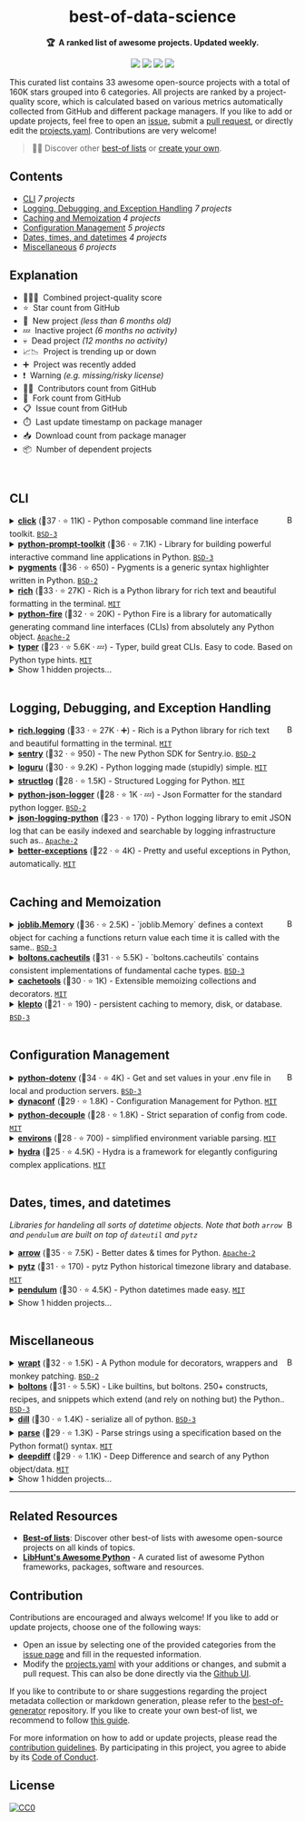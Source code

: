 <!-- markdownlint-disable -->
<h1 align="center">
    best-of-data-science
    <br>
</h1>

<p align="center">
    <strong>🏆&nbsp; A ranked list of awesome projects. Updated weekly.</strong>
</p>

<p align="center">
    <a href="https://best-of.org" title="Best-of Badge"><img src="http://bit.ly/3o3EHNN"></a>
    <a href="#Contents" title="Project Count"><img src="https://img.shields.io/badge/projects-33-blue.svg?color=5ac4bf"></a>
    <a href="#Contribution" title="Contributions are welcome"><img src="https://img.shields.io/badge/contributions-welcome-green.svg"></a>
    <a href="https://github.com/tpvasconcelos/best-of-data-science/releases" title="Best-of Updates"><img src="https://img.shields.io/github/release-date/tpvasconcelos/best-of-data-science?color=green&label=updated"></a>
</p>

This curated list contains 33 awesome open-source projects with a total of 160K stars grouped into 6 categories. All projects are ranked by a project-quality score, which is calculated based on various metrics automatically collected from GitHub and different package managers. If you like to add or update projects, feel free to open an [issue](https://github.com/tpvasconcelos/best-of-data-science/issues/new/choose), submit a [pull request](https://github.com/tpvasconcelos/best-of-data-science/pulls), or directly edit the [projects.yaml](https://github.com/tpvasconcelos/best-of-data-science/edit/main/projects.yaml). Contributions are very welcome!

> 🧙‍♂️  Discover other [best-of lists](https://best-of.org) or [create your own](https://github.com/best-of-lists/best-of/blob/main/create-best-of-list.md).

## Contents

- [CLI](#cli) _7 projects_
- [Logging, Debugging, and Exception Handling](#logging-debugging-and-exception-handling) _7 projects_
- [Caching and Memoization](#caching-and-memoization) _4 projects_
- [Configuration Management](#configuration-management) _5 projects_
- [Dates, times, and datetimes](#dates-times-and-datetimes) _4 projects_
- [Miscellaneous](#miscellaneous) _6 projects_

## Explanation
- 🥇🥈🥉&nbsp; Combined project-quality score
- ⭐️&nbsp; Star count from GitHub
- 🐣&nbsp; New project _(less than 6 months old)_
- 💤&nbsp; Inactive project _(6 months no activity)_
- 💀&nbsp; Dead project _(12 months no activity)_
- 📈📉&nbsp; Project is trending up or down
- ➕&nbsp; Project was recently added
- ❗️&nbsp; Warning _(e.g. missing/risky license)_
- 👨‍💻&nbsp; Contributors count from GitHub
- 🔀&nbsp; Fork count from GitHub
- 📋&nbsp; Issue count from GitHub
- ⏱️&nbsp; Last update timestamp on package manager
- 📥&nbsp; Download count from package manager
- 📦&nbsp; Number of dependent projects

<br>

## CLI

<a href="#contents"><img align="right" width="15" height="15" src="https://git.io/JtehR" alt="Back to top"></a>

<details><summary><b><a href="https://github.com/pallets/click">click</a></b> (🥇37 ·  ⭐ 11K) - Python composable command line interface toolkit. <code><a href="http://bit.ly/3aKzpTv">BSD-3</a></code></summary>

- [GitHub](https://github.com/pallets/click) (👨‍💻 300 · 🔀 1.1K · 📦 550K · 📋 1.2K - 5% open · ⏱️ 01.07.2021):

	```
	git clone https://github.com/pallets/click
	```
- [PyPi](https://pypi.org/project/click) (📥 63M / month · 📦 110K · ⏱️ 19.05.2021):
	```
	pip install click
	```
</details>
<details><summary><b><a href="https://github.com/prompt-toolkit/python-prompt-toolkit">python-prompt-toolkit</a></b> (🥈36 ·  ⭐ 7.1K) - Library for building powerful interactive command line applications in Python. <code><a href="http://bit.ly/3aKzpTv">BSD-3</a></code></summary>

- [GitHub](https://github.com/prompt-toolkit/python-prompt-toolkit) (👨‍💻 180 · 🔀 560 · 📦 160K · 📋 920 - 47% open · ⏱️ 17.06.2021):

	```
	git clone https://github.com/prompt-toolkit/python-prompt-toolkit
	```
- [PyPi](https://pypi.org/project/prompt-toolkit) (📥 17M / month · 📦 530 · ⏱️ 17.06.2021):
	```
	pip install prompt-toolkit
	```
</details>
<details><summary><b><a href="https://github.com/pygments/pygments">pygments</a></b> (🥈36 ·  ⭐ 650) - Pygments is a generic syntax highlighter written in Python. <code><a href="http://bit.ly/3rqEWVr">BSD-2</a></code></summary>

- [GitHub](https://github.com/pygments/pygments) (👨‍💻 640 · 🔀 720 · 📦 230K · 📋 1.5K - 23% open · ⏱️ 25.06.2021):

	```
	git clone https://github.com/pygments/pygments
	```
- [PyPi](https://pypi.org/project/Pygments) (📥 25M / month · 📦 68K · ⏱️ 03.05.2021):
	```
	pip install Pygments
	```
</details>
<details><summary><b><a href="https://github.com/willmcgugan/rich">rich</a></b> (🥉33 ·  ⭐ 27K) - Rich is a Python library for rich text and beautiful formatting in the terminal. <code><a href="http://bit.ly/34MBwT8">MIT</a></code></summary>

- [GitHub](https://github.com/willmcgugan/rich) (👨‍💻 95 · 🔀 820 · 📦 5K · 📋 470 - 1% open · ⏱️ 28.06.2021):

	```
	git clone https://github.com/willmcgugan/rich
	```
- [PyPi](https://pypi.org/project/rich) (📥 1.8M / month · ⏱️ 18.06.2021):
	```
	pip install rich
	```
</details>
<details><summary><b><a href="https://github.com/google/python-fire">python-fire</a></b> (🥉32 ·  ⭐ 20K) - Python Fire is a library for automatically generating command line interfaces (CLIs) from absolutely any Python object. <code><a href="http://bit.ly/3nYMfla">Apache-2</a></code></summary>

- [GitHub](https://github.com/google/python-fire) (👨‍💻 46 · 🔀 1.2K · 📦 8.1K · 📋 250 - 43% open · ⏱️ 17.06.2021):

	```
	git clone https://github.com/google/python-fire
	```
- [PyPi](https://pypi.org/project/fire) (📥 1.5M / month · 📦 1.2K · ⏱️ 22.01.2021):
	```
	pip install fire
	```
</details>
<details><summary><b><a href="https://github.com/tiangolo/typer">typer</a></b> (🥉23 ·  ⭐ 5.6K · 💤) - Typer, build great CLIs. Easy to code. Based on Python type hints. <code><a href="http://bit.ly/34MBwT8">MIT</a></code></summary>

- [GitHub](https://github.com/tiangolo/typer) (👨‍💻 8 · 🔀 200 · 📋 210 - 59% open · ⏱️ 16.08.2020):

	```
	git clone https://github.com/tiangolo/typer
	```
- [PyPi](https://pypi.org/project/typer) (📥 2.1M / month · ⏱️ 16.08.2020):
	```
	pip install typer
	```
</details>
<details><summary>Show 1 hidden projects...</summary>

- <b><a href="https://github.com/amjith/fuzzyfinder">fuzzyfinder</a></b> (🥉20 ·  ⭐ 360 · 💀) - Fuzzy Finder implemented in Python. <code><a href="http://bit.ly/3aKzpTv">BSD-3</a></code>
</details>
<br>

## Logging, Debugging, and Exception Handling

<a href="#contents"><img align="right" width="15" height="15" src="https://git.io/JtehR" alt="Back to top"></a>

<details><summary><b><a href="https://github.com/willmcgugan/rich">rich.logging</a></b> (🥇33 ·  ⭐ 27K · ➕) - Rich is a Python library for rich text and beautiful formatting in the terminal. <code><a href="http://bit.ly/34MBwT8">MIT</a></code></summary>

- [GitHub](https://github.com/willmcgugan/rich) (👨‍💻 95 · 🔀 820 · 📦 5K · 📋 470 - 1% open · ⏱️ 28.06.2021):

	```
	git clone https://github.com/willmcgugan/rich
	```
- [PyPi](https://pypi.org/project/rich) (📥 1.8M / month · ⏱️ 18.06.2021):
	```
	pip install rich
	```
</details>
<details><summary><b><a href="https://github.com/getsentry/sentry-python">sentry</a></b> (🥈32 ·  ⭐ 950) - The new Python SDK for Sentry.io. <code><a href="http://bit.ly/3rqEWVr">BSD-2</a></code></summary>

- [GitHub](https://github.com/getsentry/sentry-python) (👨‍💻 99 · 🔀 210 · 📥 4.5K · 📦 12K · 📋 550 - 31% open · ⏱️ 14.06.2021):

	```
	git clone https://github.com/getsentry/sentry-python
	```
- [PyPi](https://pypi.org/project/sentry-sdk) (📥 9.9M / month · 📦 990 · ⏱️ 06.05.2021):
	```
	pip install sentry-sdk
	```
</details>
<details><summary><b><a href="https://github.com/Delgan/loguru">loguru</a></b> (🥈30 ·  ⭐ 9.2K) - Python logging made (stupidly) simple. <code><a href="http://bit.ly/34MBwT8">MIT</a></code></summary>

- [GitHub](https://github.com/Delgan/loguru) (👨‍💻 29 · 🔀 410 · 📦 8K · 📋 420 - 11% open · ⏱️ 19.03.2021):

	```
	git clone https://github.com/Delgan/loguru
	```
- [PyPi](https://pypi.org/project/loguru) (📥 1.4M / month · 📦 340 · ⏱️ 20.09.2020):
	```
	pip install loguru
	```
</details>
<details><summary><b><a href="https://github.com/hynek/structlog">structlog</a></b> (🥉28 ·  ⭐ 1.5K) - Structured Logging for Python. <code><a href="http://bit.ly/34MBwT8">MIT</a></code></summary>

- [GitHub](https://github.com/hynek/structlog) (👨‍💻 73 · 🔀 140 · 📦 3.4K · 📋 180 - 18% open · ⏱️ 30.06.2021):

	```
	git clone https://github.com/hynek/structlog
	```
- [PyPi](https://pypi.org/project/structlog) (📥 2.3M / month · 📦 1.2K · ⏱️ 18.02.2021):
	```
	pip install structlog
	```
</details>
<details><summary><b><a href="https://github.com/madzak/python-json-logger">python-json-logger</a></b> (🥉28 ·  ⭐ 1K · 💤) - Json Formatter for the standard python logger. <code><a href="http://bit.ly/3rqEWVr">BSD-2</a></code></summary>

- [GitHub](https://github.com/madzak/python-json-logger) (👨‍💻 43 · 🔀 150 · 📦 16K · 📋 64 - 29% open · ⏱️ 12.10.2020):

	```
	git clone https://github.com/madzak/python-json-logger
	```
- [PyPi](https://pypi.org/project/python-json-logger) (📥 3.5M / month · 📦 920 · ⏱️ 12.10.2020):
	```
	pip install python-json-logger
	```
</details>
<details><summary><b><a href="https://github.com/bobbui/json-logging-python">json-logging-python</a></b> (🥉23 ·  ⭐ 170) - Python logging library to emit JSON log that can be easily indexed and searchable by logging infrastructure such as.. <code><a href="http://bit.ly/3nYMfla">Apache-2</a></code></summary>

- [GitHub](https://github.com/bobbui/json-logging-python) (👨‍💻 18 · 🔀 40 · 📦 180 · 📋 50 - 12% open · ⏱️ 17.06.2021):

	```
	git clone https://github.com/bobbui/json-logging-python
	```
- [PyPi](https://pypi.org/project/json-logging) (📥 1.6M / month · 📦 8 · ⏱️ 24.04.2021):
	```
	pip install json-logging
	```
</details>
<details><summary><b><a href="https://github.com/Qix-/better-exceptions">better-exceptions</a></b> (🥉22 ·  ⭐ 4K) - Pretty and useful exceptions in Python, automatically. <code><a href="http://bit.ly/34MBwT8">MIT</a></code></summary>

- [GitHub](https://github.com/Qix-/better-exceptions) (👨‍💻 14 · 🔀 200 · 📋 70 - 41% open · ⏱️ 29.01.2021):

	```
	git clone https://github.com/Qix-/better-exceptions
	```
- [PyPi](https://pypi.org/project/better-exceptions) (📥 29K / month · 📦 74 · ⏱️ 29.01.2021):
	```
	pip install better-exceptions
	```
</details>
<br>

## Caching and Memoization

<a href="#contents"><img align="right" width="15" height="15" src="https://git.io/JtehR" alt="Back to top"></a>

<details><summary><b><a href="https://joblib.readthedocs.io/en/latest/generated/joblib.Memory.html">joblib.Memory</a></b> (🥇36 ·  ⭐ 2.5K) - `joblib.Memory` defines a context object for caching a functions return value each time it is called with the same.. <code><a href="http://bit.ly/3aKzpTv">BSD-3</a></code></summary>

- [GitHub](https://github.com/joblib/joblib) (👨‍💻 100 · 🔀 290 · 📦 110K · 📋 660 - 44% open · ⏱️ 11.06.2021):

	```
	git clone https://github.com/joblib/joblib
	```
- [PyPi](https://pypi.org/project/joblib) (📥 26M / month · 📦 6.6K · ⏱️ 09.02.2021):
	```
	pip install joblib
	```
</details>
<details><summary><b><a href="https://boltons.readthedocs.io/en/latest/cacheutils.html">boltons.cacheutils</a></b> (🥈31 ·  ⭐ 5.5K) - `boltons.cacheutils` contains consistent implementations of fundamental cache types. <code><a href="http://bit.ly/3aKzpTv">BSD-3</a></code></summary>

- [GitHub](https://github.com/mahmoud/boltons) (👨‍💻 72 · 🔀 300 · 📥 19 · 📦 1.5K · 📋 130 - 31% open · ⏱️ 19.05.2021):

	```
	git clone https://github.com/mahmoud/boltons
	```
- [PyPi](https://pypi.org/project/boltons) (📥 1.1M / month · 📦 490 · ⏱️ 17.05.2021):
	```
	pip install boltons
	```
</details>
<details><summary><b><a href="https://github.com/tkem/cachetools">cachetools</a></b> (🥉30 ·  ⭐ 1K) - Extensible memoizing collections and decorators. <code><a href="http://bit.ly/34MBwT8">MIT</a></code></summary>

- [GitHub](https://github.com/tkem/cachetools) (👨‍💻 5 · 🔀 110 · 📋 180 - 5% open · ⏱️ 27.04.2021):

	```
	git clone https://github.com/tkem/cachetools
	```
- [PyPi](https://pypi.org/project/cachetools) (📥 39M / month · 📦 4.4K · ⏱️ 27.04.2021):
	```
	pip install cachetools
	```
</details>
<details><summary><b><a href="https://github.com/uqfoundation/klepto">klepto</a></b> (🥉21 ·  ⭐ 190) - persistent caching to memory, disk, or database. <code><a href="http://bit.ly/3aKzpTv">BSD-3</a></code></summary>

- [GitHub](https://github.com/uqfoundation/klepto) (👨‍💻 2 · 🔀 23 · 📥 360 · 📋 90 - 53% open · ⏱️ 17.06.2021):

	```
	git clone https://github.com/uqfoundation/klepto
	```
- [PyPi](https://pypi.org/project/klepto) (📥 66K / month · 📦 12 · ⏱️ 13.06.2021):
	```
	pip install klepto
	```
</details>
<br>

## Configuration Management

<a href="#contents"><img align="right" width="15" height="15" src="https://git.io/JtehR" alt="Back to top"></a>

<details><summary><b><a href="https://github.com/theskumar/python-dotenv">python-dotenv</a></b> (🥇34 ·  ⭐ 4K) - Get and set values in your .env file in local and production servers. <code><a href="http://bit.ly/3aKzpTv">BSD-3</a></code></summary>

- [GitHub](https://github.com/theskumar/python-dotenv) (👨‍💻 70 · 🔀 250 · 📦 120K · 📋 180 - 11% open · ⏱️ 26.06.2021):

	```
	git clone https://github.com/theskumar/python-dotenv
	```
- [PyPi](https://pypi.org/project/python-dotenv) (📥 8.6M / month · 📦 9.4K · ⏱️ 20.06.2021):
	```
	pip install python-dotenv
	```
</details>
<details><summary><b><a href="https://github.com/rochacbruno/dynaconf">dynaconf</a></b> (🥈29 ·  ⭐ 1.8K) - Configuration Management for Python. <code><a href="http://bit.ly/34MBwT8">MIT</a></code></summary>

- [GitHub](https://github.com/rochacbruno/dynaconf) (👨‍💻 62 · 🔀 170 · 📦 1.3K · 📋 280 - 23% open · ⏱️ 29.06.2021):

	```
	git clone https://github.com/rochacbruno/dynaconf
	```
- [PyPi](https://pypi.org/project/dynaconf) (📥 320K / month · 📦 92 · ⏱️ 08.03.2021):
	```
	pip install dynaconf
	```
</details>
<details><summary><b><a href="https://github.com/henriquebastos/python-decouple">python-decouple</a></b> (🥉28 ·  ⭐ 1.8K) - Strict separation of config from code. <code><a href="http://bit.ly/34MBwT8">MIT</a></code></summary>

- [GitHub](https://github.com/henriquebastos/python-decouple) (👨‍💻 24 · 🔀 140 · 📦 41K · 📋 72 - 22% open · ⏱️ 05.06.2021):

	```
	git clone https://github.com/henriquebastos/python-decouple
	```
- [PyPi](https://pypi.org/project/python-decouple) (📥 420K / month · 📦 6K · ⏱️ 05.01.2021):
	```
	pip install python-decouple
	```
</details>
<details><summary><b><a href="https://github.com/sloria/environs">environs</a></b> (🥉28 ·  ⭐ 700) - simplified environment variable parsing. <code><a href="http://bit.ly/34MBwT8">MIT</a></code></summary>

- [GitHub](https://github.com/sloria/environs) (👨‍💻 21 · 🔀 45 · 📦 4.3K · 📋 66 - 9% open · ⏱️ 12.05.2021):

	```
	git clone https://github.com/sloria/environs
	```
- [PyPi](https://pypi.org/project/environs) (📥 380K / month · 📦 180 · ⏱️ 07.02.2021):
	```
	pip install environs
	```
</details>
<details><summary><b><a href="https://github.com/facebookresearch/hydra">hydra</a></b> (🥉25 ·  ⭐ 4.5K) - Hydra is a framework for elegantly configuring complex applications. <code><a href="http://bit.ly/34MBwT8">MIT</a></code></summary>

- [GitHub](https://github.com/facebookresearch/hydra) (👨‍💻 76 · 🔀 360 · 📋 800 - 7% open · ⏱️ 29.06.2021):

	```
	git clone https://github.com/facebookresearch/hydra
	```
- [PyPi](https://pypi.org/project/hydra) (📥 8.6K / month · 📦 6 · ⏱️ 03.08.2016):
	```
	pip install hydra
	```
</details>
<br>

## Dates, times, and datetimes

<a href="#contents"><img align="right" width="15" height="15" src="https://git.io/JtehR" alt="Back to top"></a>

_Libraries for handeling all sorts of datetime objects. Note that both `arrow` and `pendulum` are built on top of `dateutil` and `pytz`_

<details><summary><b><a href="https://github.com/arrow-py/arrow">arrow</a></b> (🥇35 ·  ⭐ 7.5K) - Better dates & times for Python. <code><a href="http://bit.ly/3nYMfla">Apache-2</a></code></summary>

- [GitHub](https://github.com/arrow-py/arrow) (👨‍💻 240 · 🔀 580 · 📦 20K · 📋 420 - 13% open · ⏱️ 28.06.2021):

	```
	git clone https://github.com/arrow-py/arrow
	```
- [PyPi](https://pypi.org/project/arrow) (📥 4.2M / month · 📦 7.4K · ⏱️ 24.06.2021):
	```
	pip install arrow
	```
</details>
<details><summary><b><a href="https://github.com/stub42/pytz">pytz</a></b> (🥉31 ·  ⭐ 170) - pytz Python historical timezone library and database. <code><a href="http://bit.ly/34MBwT8">MIT</a></code></summary>

- [GitHub](https://github.com/stub42/pytz) (👨‍💻 16 · 🔀 54 · 📦 780K · 📋 38 - 42% open · ⏱️ 22.03.2021):

	```
	git clone https://github.com/stub42/pytz
	```
- [PyPi](https://pypi.org/project/pytz) (📥 63M / month · 📦 150K · ⏱️ 01.02.2021):
	```
	pip install pytz
	```
</details>
<details><summary><b><a href="https://github.com/sdispater/pendulum">pendulum</a></b> (🥉30 ·  ⭐ 4.5K) - Python datetimes made easy. <code><a href="http://bit.ly/34MBwT8">MIT</a></code></summary>

- [GitHub](https://github.com/sdispater/pendulum) (👨‍💻 66 · 🔀 250 · 📋 420 - 46% open · ⏱️ 11.02.2021):

	```
	git clone https://github.com/sdispater/pendulum
	```
- [PyPi](https://pypi.org/project/pendulum) (📥 4.4M / month · 📦 1.1K · ⏱️ 24.07.2020):
	```
	pip install pendulum
	```
</details>
<details><summary>Show 1 hidden projects...</summary>

- <b><a href="https://github.com/dateutil/dateutil">dateutil</a></b> (🥇35 ·  ⭐ 1.6K) - Useful extensions to the standard Python datetime features. <code><a href="https://tldrlegal.com/search?q=NRL">❗️NRL</a></code>
</details>
<br>

## Miscellaneous

<a href="#contents"><img align="right" width="15" height="15" src="https://git.io/JtehR" alt="Back to top"></a>

<details><summary><b><a href="https://github.com/GrahamDumpleton/wrapt">wrapt</a></b> (🥇32 ·  ⭐ 1.5K) - A Python module for decorators, wrappers and monkey patching. <code><a href="http://bit.ly/3rqEWVr">BSD-2</a></code></summary>

- [GitHub](https://github.com/GrahamDumpleton/wrapt) (👨‍💻 19 · 🔀 190 · 📋 130 - 38% open · ⏱️ 18.06.2021):

	```
	git clone https://github.com/GrahamDumpleton/wrapt
	```
- [PyPi](https://pypi.org/project/wrapt) (📥 31M / month · 📦 21K · ⏱️ 09.03.2020):
	```
	pip install wrapt
	```
</details>
<details><summary><b><a href="https://github.com/mahmoud/boltons">boltons</a></b> (🥈31 ·  ⭐ 5.5K) - Like builtins, but boltons. 250+ constructs, recipes, and snippets which extend (and rely on nothing but) the Python.. <code><a href="http://bit.ly/3aKzpTv">BSD-3</a></code></summary>

- [GitHub](https://github.com/mahmoud/boltons) (👨‍💻 72 · 🔀 300 · 📥 19 · 📦 1.5K · 📋 130 - 31% open · ⏱️ 19.05.2021):

	```
	git clone https://github.com/mahmoud/boltons
	```
- [PyPi](https://pypi.org/project/boltons) (📥 1.1M / month · 📦 490 · ⏱️ 17.05.2021):
	```
	pip install boltons
	```
</details>
<details><summary><b><a href="https://github.com/uqfoundation/dill">dill</a></b> (🥈30 ·  ⭐ 1.4K) - serialize all of python. <code><a href="http://bit.ly/3aKzpTv">BSD-3</a></code></summary>

- [GitHub](https://github.com/uqfoundation/dill) (👨‍💻 29 · 🔀 120 · 📥 240K · 📋 350 - 39% open · ⏱️ 17.06.2021):

	```
	git clone https://github.com/uqfoundation/dill
	```
- [PyPi](https://pypi.org/project/dill) (📥 8.2M / month · 📦 5K · ⏱️ 13.06.2021):
	```
	pip install dill
	```
</details>
<details><summary><b><a href="https://github.com/r1chardj0n3s/parse">parse</a></b> (🥉29 ·  ⭐ 1.3K) - Parse strings using a specification based on the Python format() syntax. <code><a href="http://bit.ly/34MBwT8">MIT</a></code></summary>

- [GitHub](https://github.com/r1chardj0n3s/parse) (👨‍💻 30 · 🔀 82 · 📦 8.3K · 📋 80 - 20% open · ⏱️ 04.06.2021):

	```
	git clone https://github.com/r1chardj0n3s/parse
	```
- [PyPi](https://pypi.org/project/parse) (📥 2.1M / month · 📦 2.2K · ⏱️ 14.01.2021):
	```
	pip install parse
	```
</details>
<details><summary><b><a href="https://github.com/seperman/deepdiff">deepdiff</a></b> (🥉29 ·  ⭐ 1.1K) - Deep Difference and search of any Python object/data. <code><a href="http://bit.ly/34MBwT8">MIT</a></code></summary>

- [GitHub](https://github.com/seperman/deepdiff) (👨‍💻 54 · 🔀 140 · 📦 2.1K · 📋 150 - 18% open · ⏱️ 30.04.2021):

	```
	git clone https://github.com/seperman/deepdiff
	```
- [PyPi](https://pypi.org/project/deepdiff) (📥 3.6M / month · 📦 820 · ⏱️ 29.04.2021):
	```
	pip install deepdiff
	```
</details>
<details><summary>Show 1 hidden projects...</summary>

- <b><a href="https://github.com/cloudpipe/cloudpickle">cloudpickle</a></b> (🥉29 ·  ⭐ 960) - Extended pickling support for Python objects. <code><a href="https://tldrlegal.com/search?q=BSD-1-Clause">❗️BSD-1-Clause</a></code>
</details>

---

## Related Resources

- [**Best-of lists**](https://best-of.org): Discover other best-of lists with awesome open-source projects on all kinds of topics.
- [**LibHunt's Awesome Python**](https://python.libhunt.com/) - A curated list of awesome Python frameworks, packages, software and resources.

## Contribution

Contributions are encouraged and always welcome! If you like to add or update projects, choose one of the following ways:

- Open an issue by selecting one of the provided categories from the [issue page](https://github.com/tpvasconcelos/best-of-data-science/issues/new/choose) and fill in the requested information.
- Modify the [projects.yaml](https://github.com/tpvasconcelos/best-of-data-science/blob/main/projects.yaml) with your additions or changes, and submit a pull request. This can also be done directly via the [Github UI](https://github.com/tpvasconcelos/best-of-data-science/edit/main/projects.yaml).

If you like to contribute to or share suggestions regarding the project metadata collection or markdown generation, please refer to the [best-of-generator](https://github.com/best-of-lists/best-of-generator) repository. If you like to create your own best-of list, we recommend to follow [this guide](https://github.com/best-of-lists/best-of/blob/main/create-best-of-list.md).

For more information on how to add or update projects, please read the [contribution guidelines](https://github.com/tpvasconcelos/best-of-data-science/blob/main/CONTRIBUTING.md). By participating in this project, you agree to abide by its [Code of Conduct](https://github.com/tpvasconcelos/best-of-data-science/blob/main/.github/CODE_OF_CONDUCT.md).

## License

[![CC0](https://mirrors.creativecommons.org/presskit/buttons/88x31/svg/by-sa.svg)](https://creativecommons.org/licenses/by-sa/4.0/)
